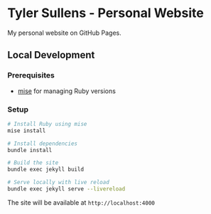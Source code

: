# Tyler Sullens - Personal Website

My personal website on GitHub Pages.

## Local Development

### Prerequisites

- [mise](https://mise.jdx.dev/) for managing Ruby versions

### Setup

```bash
# Install Ruby using mise
mise install

# Install dependencies
bundle install

# Build the site
bundle exec jekyll build

# Serve locally with live reload
bundle exec jekyll serve --livereload
```

The site will be available at `http://localhost:4000`
